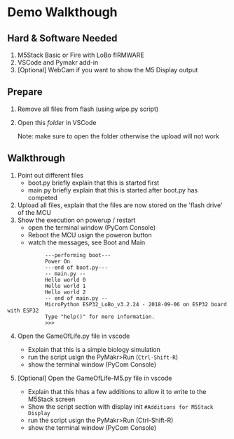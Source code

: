# Demo Walkthough

## Hard & Software Needed

1) M5Stack Basic or Fire with LoBo fIRMWARE
2) VSCode and Pymakr add-in
3) [Optional] WebCam if you want to show the M5 Display output
 
## Prepare 

1. Remove all files from flash (using wipe.py script)
2. Open this _folder_ in VSCode

    Note: make sure to open the folder otherwise the upload will not work

## Walkthrough

1. Point out different files 
    -  boot.py
        briefly explain that this is started first 
    -  main.py 
        briefly explain that this is started after boot.py has competed
2. Upload all files, explain that the files are now stored on the 'flash drive' of the MCU
3. Show the execution on powerup / restart  
    - open the terminal window (PyCom Console)
    - Reboot the MCU usign the poweron button
    - watch the messages, see Boot and Main 
```
            ---performing boot---
            Power On
            ---end of boot.py---
            -- main.py --
            Hello world 0
            Hello world 1
            Hello world 2
            -- end of main.py --
            MicroPython ESP32_LoBo_v3.2.24 - 2018-09-06 on ESP32 board with ESP32
            Type "help()" for more information.
            >>>
 ```
4. Open the GameOfLife.py file in vscode 
    - Explain that this is a simple biology simulation 
    - run the script usign the PyMakr>Run (`Ctrl-Shift-R`)
    - show the terminal window (PyCom Console)


5. [Optional] Open the GameOfLife-M5.py file in vscode 
    - Explain that this hhas a few additions to allow it to write to the M5Stack screen  
    - Show the script section with display init `#Additions for M5Stack Display`
    - run the script usign the PyMakr>Run (Ctrl-Shift-R)
    - show the terminal window (PyCom Console)















